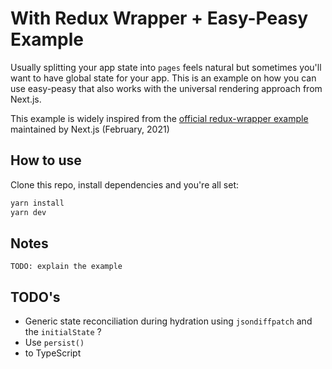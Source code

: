 # With Redux Wrapper + Easy-Peasy Example

Usually splitting your app state into `pages` feels natural but sometimes you'll want to have global state for your app. This is an example on how you can use easy-peasy that also works with the universal rendering approach from Next.js.

This example is widely inspired from the [official redux-wrapper example](https://github.com/vercel/next.js/tree/canary/examples/with-redux-wrapper) maintained by Next.js (February, 2021)

## How to use

Clone this repo, install dependencies and you're all set:

```bash
yarn install
yarn dev
```

## Notes

`TODO: explain the example`

## TODO's

* Generic state reconciliation during hydration using `jsondiffpatch` and the `initialState` ?
* Use `persist()`
* to TypeScript
